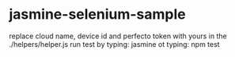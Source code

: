 # jasmine-selenium-sample
replace cloud name, device id and perfecto token with yours in the ./helpers/helper.js
run test by typing: jasmine
ot typing: npm test
